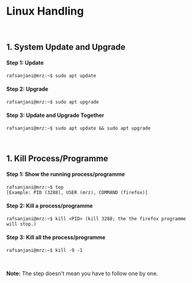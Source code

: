 
# Linux Handling

&nbsp;

## 1. System Update and Upgrade
#### Step 1: Update
```console
rafsanjani@mrz:~$ sudo apt update 
```

#### Step 2: Upgrade
```console
rafsanjani@mrz:~$ sudo apt upgrade 
```

#### Step 3: Update and Upgrade Together
```console
rafsanjani@mrz:~$ sudo apt update && sudo apt upgrade 
```

&nbsp;

## 1. Kill Process/Programme
#### Step 1: Show the running process/programme
```console
rafsanjani@mrz:~$ top
[Example: PID (3288), USER (mrz), COMMAND (firefox)]
```
#### Step 2: Kill a process/programme
```console
rafsanjani@mrz:~$ kill <PID> (kill 3288; the the firefox programme will stop.)
```
#### Step 3: Kill all the process/programme
```console
rafsanjani@mrz:~$ kill -9 -1
```

&nbsp;
&nbsp;

**Note:** The step doesn't mean you have to follow one by one.
